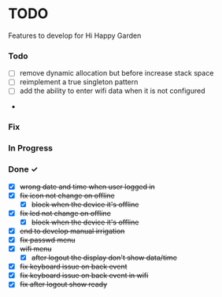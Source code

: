 # TODO

Features to develop for Hi Happy Garden

### Todo
- [ ] remove dynamic allocation but before increase stack space 
- [ ] reimplement a true singleton pattern 
- [ ] add the ability to enter wifi data when it is not configured
- 
### Fix

### In Progress

### Done ✓
- [x] ~~wrong date and time when user logged in~~
- [x] ~~fix icon not change on offline~~
  - [x] ~~block when the device it's offline~~
- [x] ~~fix led not change on offline~~
  - [x] ~~block when the device it's offline~~
- [x] ~~end to develop manual irrigation~~
- [x] ~~fix passwd menu~~
- [x] ~~wifi menu~~
  - [x] ~~after logout the display don't show data/time~~
- [x] ~~fix keyboard issue on back event~~
- [x] ~~fix keyboard issue on back event in wifi~~
- [x] ~~fix after logout show ready~~